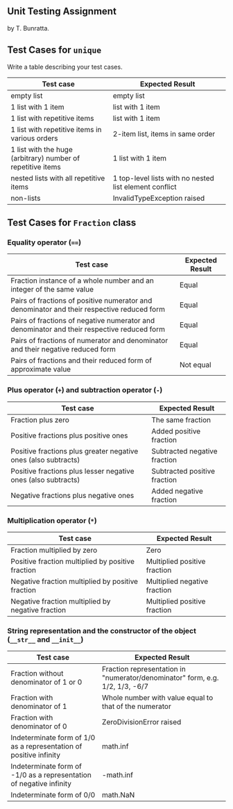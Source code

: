 ## Unit Testing Assignment

by T. Bunratta.


## Test Cases for ```unique```

Write a table describing your test cases.

| Test case              |  Expected Result    |
|------------------------|---------------------|
| empty list             |  empty list         |
| 1 list with 1 item               |  list with 1 item   |
| 1 list with repetitive items   |  list with 1 item   |
| 1 list with repetitive items in various orders | 2-item list, items in same order  |
| 1 list with the huge (arbitrary) number of repetitive items | 1 list with 1 item |
| nested lists with all repetitive items | 1 top-level lists with no nested list element conflict |
| non-lists  | InvalidTypeException raised |


## Test Cases for ```Fraction``` class

### Equality operator (```==```)
| Test case              |  Expected Result    |
|------------------------|---------------------|
|Fraction instance of a whole number and an integer of the same value|Equal|
|Pairs of fractions of positive numerator and denominator and their respective reduced form |Equal|
|Pairs of fractions of negative numerator and denominator and their respective reduced form |Equal|
|Pairs of fractions of numerator and denominator and their negative reduced form |Equal|
|Pairs of fractions and their reduced form of approximate value |Not equal|
### Plus operator (```+```) and subtraction operator (```-```)
| Test case              |  Expected Result    |
|------------------------|--------------------|
|Fraction plus zero| The same fraction|
|Positive fractions plus positive ones|Added positive fraction|
|Positive fractions plus greater negative ones (also subtracts)|Subtracted negative fraction|
|Positive fractions plus lesser negative ones (also subtracts)|Subtracted positive fraction|
|Negative fractions plus negative ones|Added negative fraction|

### Multiplication operator (```*```)
| Test case              |  Expected Result    |
|------------------------|---------------------|
|Fraction multiplied by zero|Zero|
|Positive fraction multiplied by positive fraction|Multiplied positive fraction|
|Negative fraction multiplied by positive fraction|Multiplied negative fraction|
|Negative fraction multiplied by negative fraction|Multiplied positive fraction|
### String representation and the constructor of the object (```__str__``` and ```__init__```)
| Test case              |  Expected Result    |
|------------------------|---------------------|
|Fraction without denominator of 1 or 0|Fraction representation in "numerator/denominator" form, e.g. 1/2, 1/3, -6/7|
|Fraction with denominator of 1|Whole number with value equal to that of the numerator|
|Fraction with denominator of 0|ZeroDivisionError raised|
|Indeterminate form of 1/0 as a representation of positive infinity|math.inf|
|Indeterminate form of -1/0 as a representation of negative infinity|-math.inf|
|Indeterminate form of 0/0|math.NaN|